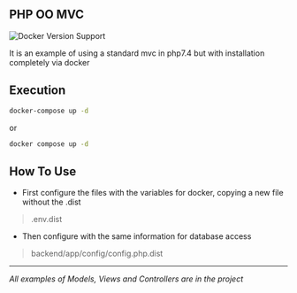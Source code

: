 ## PHP OO MVC

![Docker Version Support](https://img.shields.io/badge/docker-23.0%2B-brightgreen.svg?style=flat-square)

It is an example of using a standard mvc in php7.4 but with installation completely via docker

## Execution

```bash
docker-compose up -d
```
or

```bash
docker compose up -d
```

## How To Use

- First configure the files with the variables for docker, copying a new file without the .dist

> .env.dist

- Then configure with the same information for database access

> backend/app/config/config.php.dist

_________________

*All examples of Models, Views and Controllers are in the project*
